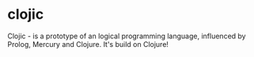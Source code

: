 # clojic
Clojic - is a prototype of an logical programming language, influenced by Prolog, Mercury and Clojure. It's build on Clojure!
